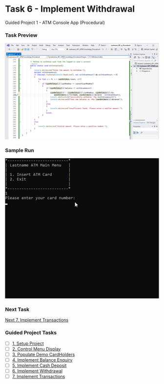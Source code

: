 # Task 6 - Implement Withdrawal
Guided Project 1 - ATM Console App (Procedural)

### Task Preview
![Implement Withdrawal](https://github.com/clydeatmcm/GP1_ATMConsoleApp/blob/6.-Implement-Withdrawal/Task6_Preview.PNG)

### Sample Run
![Implement Withdrawal Sample Run](https://github.com/clydeatmcm/GP1_ATMConsoleApp/blob/6.-Implement-Withdrawal/Task6_Preview.gif)

### Next Task
[Next 7. Implement Transactions](https://github.com/clydeatmcm/GP1_ATMConsoleApp/blob/7.-Implement-Transactions/README.md)

### Guided Project Tasks

- [ ] [1. Setup Project](https://github.com/clydeatmcm/GP1_ATMConsoleApp/blob/1.-Setup-Project/README.md)
- [ ] [2. Control Menu Display](https://github.com/clydeatmcm/GP1_ATMConsoleApp/blob/2.-Control-Menu-Display/README.md)
- [ ] [3. Populate Demo CardHolders](https://github.com/clydeatmcm/GP1_ATMConsoleApp/blob/3.-Populate-Demo-CardHolders/README.md)
- [ ] [4. Implement Balance Enquiry](https://github.com/clydeatmcm/GP1_ATMConsoleApp/blob/4.-Implement-Balance-Enquiry/README.md)
- [ ] [5. Implement Cash Deposit](https://github.com/clydeatmcm/GP1_ATMConsoleApp/blob/5.-Implement-Cash-Deposit/README.md)
- [ ] [6. Implement Withdrawal](https://github.com/clydeatmcm/GP1_ATMConsoleApp/blob/6.-Implement-Withdrawal/README.md)
- [ ] [7. Implement Transactions](https://github.com/clydeatmcm/GP1_ATMConsoleApp/blob/7.-Implement-Transactions/README.md) 
